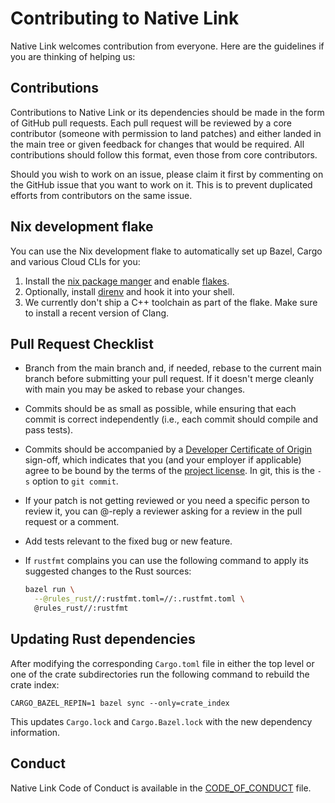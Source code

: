 # Contributing to Native Link

Native Link welcomes contribution from everyone. Here are the guidelines if you
are thinking of helping us:

## Contributions

Contributions to Native Link or its dependencies should be made in the form of
GitHub pull requests. Each pull request will be reviewed by a core contributor
(someone with permission to land patches) and either landed in the main tree or
given feedback for changes that would be required. All contributions should
follow this format, even those from core contributors.

Should you wish to work on an issue, please claim it first by commenting on
the GitHub issue that you want to work on it. This is to prevent duplicated
efforts from contributors on the same issue.

## Nix development flake

You can use the Nix development flake to automatically set up Bazel, Cargo and
various Cloud CLIs for you:

1. Install the [nix package manger](https://nixos.org/download.html) and enable
   [flakes](https://nixos.wiki/wiki/Flakes).
2. Optionally, install [direnv](https://direnv.net/docs/installation.html) and
   hook it into your shell.
3. We currently don't ship a C++ toolchain as part of the flake. Make sure to
   install a recent version of Clang.

## Pull Request Checklist

- Branch from the main branch and, if needed, rebase to the current main
  branch before submitting your pull request. If it doesn't merge cleanly with
  main you may be asked to rebase your changes.

- Commits should be as small as possible, while ensuring that each commit is
  correct independently (i.e., each commit should compile and pass tests).

- Commits should be accompanied by a [Developer Certificate of Origin](http://developercertificate.org)
  sign-off, which indicates that you (and your employer if applicable) agree to
  be bound by the terms of the [project license](LICENSE). In git, this is the
  `-s` option to `git commit`.

- If your patch is not getting reviewed or you need a specific person to review
  it, you can @-reply a reviewer asking for a review in the pull request or a
  comment.

- Add tests relevant to the fixed bug or new feature.

- If `rustfmt` complains you can use the following command to apply its
  suggested changes to the Rust sources:

  ```bash
  bazel run \
    --@rules_rust//:rustfmt.toml=//:.rustfmt.toml \
    @rules_rust//:rustfmt
  ```

## Updating Rust dependencies

After modifying the corresponding `Cargo.toml` file in either the top level or
one of the crate subdirectories run the following command to rebuild the crate
index:

```
CARGO_BAZEL_REPIN=1 bazel sync --only=crate_index
```

This updates `Cargo.lock` and `Cargo.Bazel.lock` with the new dependency
information.

## Conduct

Native Link Code of Conduct is available in the
[CODE_OF_CONDUCT](CODE_OF_CONDUCT.md) file.
